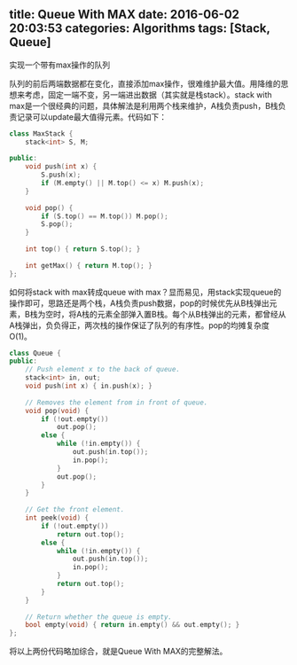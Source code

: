 title: Queue With MAX
date: 2016-06-02 20:03:53
categories: Algorithms
tags: [Stack, Queue]
---
实现一个带有max操作的队列

<!--more-->
队列的前后两端数据都在变化，直接添加max操作，很难维护最大值。用降维的思想来考虑，固定一端不变，另一端进出数据（其实就是栈stack）。stack with max是一个很经典的问题，具体解法是利用两个栈来维护，A栈负责push，B栈负责记录可以update最大值得元素。代码如下：
```cpp
class MaxStack {
    stack<int> S, M;
    
public:
    void push(int x) {
        S.push(x);
        if (M.empty() || M.top() <= x) M.push(x);
    }
    
    void pop() {
        if (S.top() == M.top()) M.pop();
        S.pop();
    }
    
    int top() { return S.top(); }
    
    int getMax() { return M.top(); }
};
```

如何将stack with max转成queue with max？显而易见，用stack实现queue的操作即可，思路还是两个栈，A栈负责push数据，pop的时候优先从B栈弹出元素，B栈为空时，将A栈的元素全部弹入置B栈。每个从B栈弹出的元素，都曾经从A栈弹出，负负得正，两次栈的操作保证了队列的有序性。pop的均摊复杂度O(1)。
```cpp
class Queue {
public:
    // Push element x to the back of queue.
    stack<int> in, out;
    void push(int x) { in.push(x); }
    
    // Removes the element from in front of queue.
    void pop(void) {
        if (!out.empty())
            out.pop();
        else {
            while (!in.empty()) {
                out.push(in.top());
                in.pop();
            }
            out.pop();
        }
    }
    
    // Get the front element.
    int peek(void) {
        if (!out.empty())
            return out.top();
        else {
            while (!in.empty()) {
                out.push(in.top());
                in.pop();
            }
            return out.top();
        }
    }
    
    // Return whether the queue is empty.
    bool empty(void) { return in.empty() && out.empty(); }
};
```
将以上两份代码略加综合，就是Queue With MAX的完整解法。
